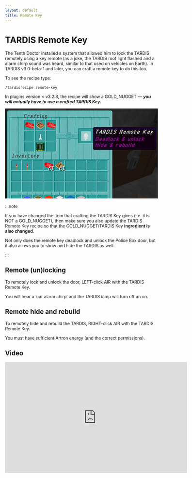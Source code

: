```yaml
---
layout: default
title: Remote Key
---
```


# TARDIS Remote Key

The Tenth Doctor installed a system that allowed him to lock the TARDIS remotely using a key remote (as a joke, the
TARDIS roof light flashed and a alarm chirp sound was heard, similar to that used on vehicles on Earth). In TARDIS
v3.0-beta-1 and later, you can craft a remote key to do this too.

To see the recipe type:

    /tardisrecipe remote-key

In plugins version < v3.2.8, the recipe will show a GOLD\_NUGGET — 
**_you will actually have to use a crafted TARDIS Key._**

![Remote Key recipe](/images/docs/tardis_remote_key_recipe.jpg)

:::note

If you have changed the item that crafting the TARDIS Key gives (i.e. it is NOT a GOLD\_NUGGET), then make
sure you also update the TARDIS Remote Key recipe so that the GOLD\_NUGGET/TARDIS Key **ingredient is also changed**.

Not only does the remote key deadlock and unlock the Police Box door, but it also allows you to show and hide the TARDIS
as well.

:::

## Remote (un)locking

To remotely lock and unlock the door, LEFT-click AIR with the TARDIS Remote Key.

You will hear a ‘car alarm chirp’ and the TARDIS lamp will turn off an on.

## Remote hide and rebuild

To remotely hide and rebuild the TARDIS, RIGHT-click AIR with the TARDIS Remote Key.

You must have sufficient Artron energy (and the correct permissions).

## Video

<iframe width="600" height="366" src="https://www.youtube.com/embed/MgcADd8FhYA?rel=0" frameborder="0" allowfullscreen></iframe>
